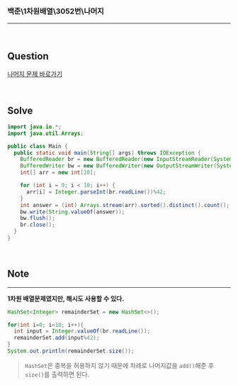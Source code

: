 ### 백준\1차원배열\3052번\나머지

---

<br/>

## Question

[나머지 문제 바로가기](https://www.acmicpc.net/problem/3052)

<br/>

## Solve

```java
import java.io.*;
import java.util.Arrays;

public class Main {
  public static void main(String[] args) throws IOException {
    BufferedReader br = new BufferedReader(new InputStreamReader(System.in));
    BufferedWriter bw = new BufferedWriter(new OutputStreamWriter(System.out));
    int[] arr = new int[10];

    for (int i = 0; i < 10; i++) {
      arr[i] = Integer.parseInt(br.readLine())%42;
    }
    int answer = (int) Arrays.stream(arr).sorted().distinct().count();
    bw.write(String.valueOf(answer));
    bw.flush();
    br.close();
  }
}
```

<br/>

## Note

---

**1차원 배열문제였지만, 해시도 사용할 수 있다.**

```java
HashSet<Integer> remainderSet = new HashSet<>();

for(int i=0; i<10; i++){
  int input = Integer.valueOf(br.readLine());
  remainderSet.add(input%42);
}
System.out.println(remainderSet.size());
```

> `HashSet`은 중복을 허용하지 않기 때문에 차례로 나머지값을 `add()`해준 후 `size()`를 출력하면 된다.
